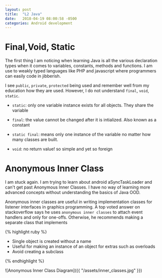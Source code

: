 ```yaml
---
layout: post
title:  "L2 Java"
date:   2018-04-19 08:00:58 -0500
categories: Android development
---
```

# Final,Void, Static

The first thing I am noticing when learning Java is all the various declaration types when it comes to variables, constants, methods and functions. I am use to weakly typed languages like PHP and javascript where programmers can easily code in jibberish.

I see `public`, `private`, `protected` being used and remember well from my education how they are used. However, I do not understand `final`, `void`, `static`. 

- `static`: only one variable instance exists for all objects. They share the variable
 
- `final`: the value cannot be changed after it is intialized. Also known as a constant

- `static final`: means only one instance of the variable no matter how many classes are built.  

- `void`: no return value! so simple and yet so foreign

# Anonymous Inner Class

I am stuck again. I am trying to learn about android aSyncTaskLoader and can't get past Anonymous Inner Classes. I have no way of learning more advanced concepts without understanding the basics of Java OOD. 

Anonymous inner classes are useful in writing implementation classes for listener interfaces in graphics programming. A top voted answer on stackoverflow says he uses `anonymous inner classes` to attach event handlers and only for one-offs. Otherwise, he recommends making a separate class that implements

{% highlight ruby %}

* Single object is created without a name
* Useful for making an instance of an object for extras such as overloads
* Avoid creating a subclass

{% endhighlight %} 

![Anonymous Inner Class Diagram]({{ "/assets/inner_classes.jpg" }})



